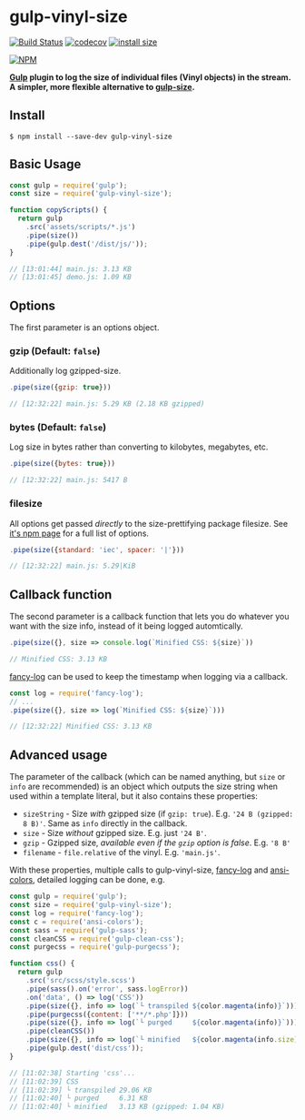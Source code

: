 # gulp-vinyl-size

[![Build Status](https://travis-ci.com/burntcustard/gulp-vinyl-size.svg?branch=master)](https://travis-ci.com/burntcustard/gulp-vinyl-size)
[![codecov](https://codecov.io/gh/burntcustard/gulp-vinyl-size/branch/master/graph/badge.svg)](https://codecov.io/gh/burntcustard/gulp-vinyl-size)
[![install size](https://packagephobia.com/badge?p=gulp-vinyl-size)](https://packagephobia.com/result?p=gulp-vinyl-size)

[![NPM](https://nodei.co/npm/gulp-vinyl-size.png?compact=true)](https://nodei.co/npm/gulp-vinyl-size/)

__[Gulp](https://www.npmjs.com/package/gulp) plugin to log the size of individual files (Vinyl objects) in the stream. A simpler, more flexible alternative to [gulp-size](https://www.npmjs.com/package/gulp-size).__

## Install

`$ npm install --save-dev gulp-vinyl-size`

## Basic Usage

```js
const gulp = require('gulp');
const size = require('gulp-vinyl-size');

function copyScripts() {
  return gulp
    .src('assets/scripts/*.js')
    .pipe(size())
    .pipe(gulp.dest('/dist/js/'));
}

// [13:01:44] main.js: 3.13 KB
// [13:01:45] demo.js: 1.09 KB
```

## Options

The first parameter is an options object.

### gzip (Default: `false`)

Additionally log gzipped-size.

```js
.pipe(size({gzip: true}))

// [12:32:22] main.js: 5.29 KB (2.18 KB gzipped)
```

### bytes (Default: `false`)

Log size in bytes rather than converting to kilobytes, megabytes, etc.

```js
.pipe(size({bytes: true}))

// [12:32:22] main.js: 5417 B
```

### filesize

All options get passed _directly_ to the size-prettifying package filesize. See [it's npm page](https://www.npmjs.com/package/filesize) for a full list of options.

```js
.pipe(size({standard: 'iec', spacer: '|'}))

// [12:32:22] main.js: 5.29|KiB
```

## Callback function

The second parameter is a callback function that lets you do whatever you want with the size info, instead of it being logged automtically.

```js
.pipe(size({}, size => console.log(`Minified CSS: ${size}`))

// Minified CSS: 3.13 KB
```

[fancy-log](https://www.npmjs.com/package/fancy-log) can be used to keep the timestamp when logging via a callback.

```js
const log = require('fancy-log');
// ...
.pipe(size({}, size => log(`Minified CSS: ${size}`)))

// [12:32:22] Minified CSS: 3.13 KB
```

## Advanced usage

The parameter of the callback (which can be named anything, but `size` or `info` are recommended) is an object which outputs the size string when used within a template literal, but it also contains these properties:
- `sizeString` - Size _with_ gzipped size (if `gzip: true`). E.g. `'24 B (gzipped: 8 B)'`. Same as `info` directly in the callback.
- `size`       - Size _without_ gzipped size. E.g. just `'24 B'`.
- `gzip`       - Gzipped size, _available even if the `gzip` option is false_. E.g. `'8 B'`
- `filename`   - `file.relative` of the vinyl. E.g. `'main.js'`.

With these properties, multiple calls to gulp-vinyl-size, [fancy-log](https://www.npmjs.com/package/fancy-log) and [ansi-colors](https://www.npmjs.com/package/ansi-colors), detailed logging can be done, e.g.

```js
const gulp = require('gulp');
const size = require('gulp-vinyl-size');
const log = require('fancy-log');
const c = require('ansi-colors');
const sass = require('gulp-sass');
const cleanCSS = require('gulp-clean-css');
const purgecss = require('gulp-purgecss');

function css() {
  return gulp
    .src('src/scss/style.scss')
    .pipe(sass().on('error', sass.logError))
    .on('data', () => log('CSS'))
    .pipe(size({}, info => log(`└ transpiled ${color.magenta(info)}`)))
    .pipe(purgecss({content: ['**/*.php']}))
    .pipe(size({}, info => log(`└ purged     ${color.magenta(info)}`)))
    .pipe(cleanCSS())
    .pipe(size({}, info => log(`└ minified   ${color.magenta(info.size)} ${color.gray(`(gzipped: ${info.gzip})`)}`)))
    .pipe(gulp.dest('dist/css'));
}

// [11:02:38] Starting 'css'...
// [11:02:39] CSS
// [11:02:39] └ transpiled 29.06 KB
// [11:02:40] └ purged     6.31 KB
// [11:02:40] └ minified   3.13 KB (gzipped: 1.04 KB)
```
